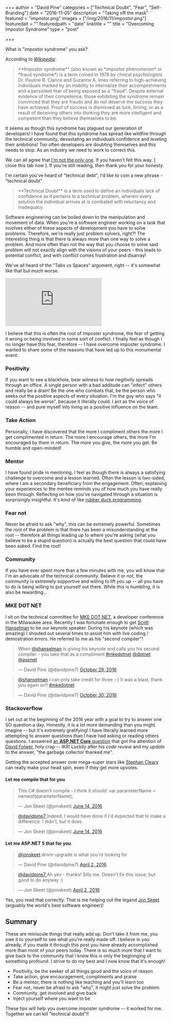 +++
author = "David Pine"
categories = ["Technical Doubt", "Fear", "Self-Branding"]
date = "2016-11-05"
description = "Taking off the mask"
featured = "impostor.png"
images = ["/img/2016/11/impostor.png"]
featuredalt = ""
featuredpath = "date"
linktitle = ""
title = "Overcoming Impostor Syndrome"
type = "post"

+++

What is "impostor syndrome" you ask?

According to <cite><a href="https://en.wikipedia.org/wiki/Impostor_syndrome" target="_blank">Wikipedia</a></cite>:

> <p/>**Impostor syndrome** (also known as *impostor phenomenon* or *fraud syndrome*) is a term coined in 1978 by clinical psychologists Dr. Pauline R. Clance and Suzanne A. 
> Imes referring to high-achieving individuals marked by an inability to internalize their accomplishments and a persistent fear of being exposed as a "fraud". 
> Despite external evidence of their competence, those exhibiting the syndrome remain convinced that they are frauds and do not deserve the success they have achieved. 
> Proof of success is dismissed as luck, timing, or as a result of deceiving others into thinking they are more intelligent and competent than they believe themselves to be.

It seems as though this syndrome has plagued our generation of developers! I have found that this syndrome has spread like wildfire through the 
technical community, devastating an individuals confidence and leveling their ambitions! Too often developers are doubting themselves and this needs to stop. As an 
industry we need to work to correct this.

We can all agree that <a href="http://www.hanselman.com/blog/ImAPhonyAreYou.aspx">I'm not the only one</a>. If you haven't felt this way, [ close this tab now ]. If you're still
reading, then thank you for your honesty.

I'm certain you've heard of "technical debt", I'd like to coin a new phrase - "technical doubt".

> <p/>**Technical Doubt** is a term used to define an individuals lack of confidence as it pertains to a technical problem, wherein every solution the individual arrives at is 
> combated with reluctancy and inadequacy.

Software engineering can be boiled down to the manipulation and movement of data. When you're a software engineer working on a task that involves either of these aspects of development 
you have to solve problems. Therefore, we're really just problem solvers, right?! The interesting thing is that there is always more than one way to solve a problem. And more often
than not the way that you choose to solve said problem will not exactly align with the visions of your peers - this leads to potential conflict, and with conflict comes frustration 
and disarray!

We've all heard of the "Tabs vs Spaces" argument, right -- it's somewhat like that but much worse.

<div class="iframe_container">
    <iframe src="https://www.youtube.com/embed/cowtgmZuai0" frameborder="0" allowfullscreen></iframe>
</div>

I believe that this is often the root of imposter syndrome, the fear of getting it wrong or being involved in some sort of conflict. I finally feel as though I no longer have this 
fear, therefore -- I have overcome imposter syndrome. I wanted to share some of the reasons that have led up to this monumental event.

### Positivity

If you want to see a blackhole, bear witness to how negitivity spreads through an office. A single person with a bad additude can "infect" others and really be a drain! Be the one
who combats that, be the person who seeks out the positive aspects of every situation. I'm the guy who says "it could always be worse", because it literally could. I act as the voice
of reason -- and pure myself into living as a positive influence on the team.

### Take Action

Personally, I have discovered that the more I compliment others the more I get complimented in return. The more I encourage others, the more I'm encouraged by them in return.
The more you give, the more you get. Be humble and open-minded!

### Mentor

I have found pride in mentoring. I feel as though there is always a satisfying challenge to overcome and a lesson learned. Often the lesson is two-sided, where I am a secondary 
beneficiary from the engagement. Often, explaining your experiences to the mentee reminds you of how much you have really been through. Reflecting on how you've navigated through
a situation is surprisingly insightful. It's kind of like <a href="https://blog.codinghorror.com/rubber-duck-problem-solving/">rubber duck programming</a>.

### Fear not

Never be afraid to ask "why", this can be extremely powerful. Sometimes the root of the problem is that there has been a misunderstanding at the root -- therefore all things 
leading up to where you're asking (what you believe to be a stupid question) is actually the best question that could have been asked. Find the root!

### Community

If you have ever spent more than a few minutes with me, you will know that I'm an advocate of the technical community. Believe it or not, the community is extremely supportive and 
willing to lift you up -- all you have to do is being willing to put yourself out there. While this is humbling, it is also be rewarding...

### MKE DOT NET

I sit on the technical committee for <a href="http://www.mkedotnet.com/">MKE DOT NET</a>, a developer conference in the Milwaukee area. Recently I was fortunate enough to get 
<a href="http://www.hanselman.com/">Scott Hanselman</a> to be our keynote speaker.
During his keynote (which was amazing) I shouted out several times to assist him with live coding / demostration errors. He referred to me as his "second compiler"!

<blockquote class="twitter-tweet" data-lang="en"><p lang="en" dir="ltr">When <a href="https://twitter.com/shanselman">@shanselman</a> is giving his keynote and calls you his second compiler - you take that as a compliment <a href="https://twitter.com/hashtag/mkedotnet?src=hash">#mkedotnet</a> <a href="https://twitter.com/dotnet">@dotnet</a> <a href="https://twitter.com/aspnet">@aspnet</a></p>&mdash; David Pine (@davidpine7) <a href="https://twitter.com/davidpine7/status/792480943416156161">October 29, 2016</a></blockquote>
<script async src="//platform.twitter.com/widgets.js" charset="utf-8"></script>

<script async src="//platform.twitter.com/widgets.js" charset="utf-8"></script>
<blockquote class="twitter-tweet" data-lang="en">
    <p lang="en" dir="ltr">
        <a href="https://twitter.com/shanselman">@shanselman</a> I can only take credit for three ;-) It was a blast, thank you again sir!! 
        <a href="https://twitter.com/hashtag/mkedotnet?src=hash">#mkedotnet</a>
    </p>&mdash; David Pine (@davidpine7) 
    <a href="https://twitter.com/davidpine7/status/792544455635132417">October 30, 2016</a>
</blockquote>

### Stackoverflow

I set out at the beginning of the 2016 year with a goal to try to answer one SO question a day. Honestly, it is a lot more demanding than you might imagine -- but it's extremely 
gratifying! I have literally learned more attempting to answer questions than I have had asking or reading others questions. I answered 
<a href="http://stackoverflow.com/a/40045456/2410379">an **ASP.NET Core** question</a> that got the attention of <a href="http://davidfowl.com/">David Folwer</a>, holy crap -- IKR!
Luckily after his _code review_ and my _update_ to the answer, "the garbage collector thanked me".

Getting the accepted answer over mega-super stars like <a href="http://stackoverflow.com/a/36950086/2410379">Stephan Cleary</a> can really make your head spin, even if they get more upvotes.

#### Let me compile that for you

<blockquote class="twitter-tweet" data-lang="en">
<p lang="en" dir="ltr">This C# doesn&#39;t compile - I think it should: var parameterName = nameof(parameterName);
</p>&mdash; Jon Skeet (@jonskeet) 
<a href="https://twitter.com/jonskeet/status/742718249725480960">June 14, 2016
</a>
</blockquote>
<blockquote class="twitter-tweet" data-lang="en">
<p lang="en" dir="ltr">
<a href="https://twitter.com/davidpine7">@davidpine7
</a> Indeed, I would have done if I&#39;d expected that to make a difference. I didn&#39;t, but it does.
</p>&mdash; Jon Skeet (@jonskeet) 
<a href="https://twitter.com/jonskeet/status/742739271107366912">June 14, 2016
</a>
</blockquote>

#### Let me ASP.NET 5 that for you

<blockquote class="twitter-tweet" data-lang="en">
<p lang="en" dir="ltr">
<a href="https://twitter.com/jonskeet">@jonskeet</a> dnvm upgrade is what you&#39;re looking for
</p>&mdash; David Pine (@davidpine7) 
<a href="https://twitter.com/davidpine7/status/716378423824945152">April 2, 2016
</a>
</blockquote>
<blockquote class="twitter-tweet" data-lang="en">
<p lang="en" dir="ltr"><a href="https://twitter.com/davidpine7">@davidpine7
</a> Ah yes - thanks! Silly me. Doesn&#39;t fix this issue, but good to do anyway :)
</p>&mdash; Jon Skeet (@jonskeet) 
<a href="https://twitter.com/jonskeet/status/716382973671706628">April 2, 2016
</a>
</blockquote>

Yes, you read that correctly. That is me helping out the legand <a href="http://stackoverflow.com/users/22656/jon-skeet">Jon Skeet</a> (arguably the world's best software engineer)!

## Summary

These are miniscule things that really add up. Don't take it from me, you owe it to yourself to see what you're really made off. I believe in you already, if you made it through this 
post you have already accomplished more than most of your peers today. There is so much more that I want to give back to the community that I know this is only the beginnging of 
something profound. I strive to do my best and I now know that it's enough!

 - Positivity, be the seeker of all things good and the voice of reason
 - Take action, give encouragement, compliments and praise
 - Be a mentor, there is nothing like teaching and you'll learn too
 - Fear not, never be afraid to ask "why", it might just solve the problem 
 - Community, get involved and give back
 - Inject yourself where you want to be

These tips will help you overcome imposter syndrome -- it worked for me. Together we can kill "technical doubt"!!